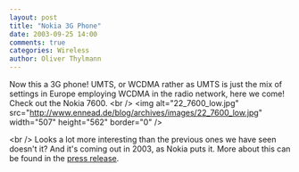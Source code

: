 ```yaml
---
layout: post
title: "Nokia 3G Phone"
date: 2003-09-25 14:00
comments: true
categories: Wireless
author: Oliver Thylmann
---
```



Now this a 3G phone! UMTS, or WCDMA rather as UMTS is just the mix of settings in Europe employing WCDMA in the radio network, here we come! Check out the Nokia 7600.
&lt;br /&gt;
&lt;img alt=&quot;22_7600_low.jpg&quot; src=&quot;http://www.ennead.de/blog/archives/images/22_7600_low.jpg&quot; width=&quot;507&quot; height=&quot;562&quot; border=&quot;0&quot; /&gt;

&lt;br /&gt;
Looks a lot more interesting than the previous ones we have seen doesn't it? And it's coming out in 2003, as Nokia puts it. More about this can be found in the [press release](http://press.nokia.com/PR/200309/918609_5.html).


